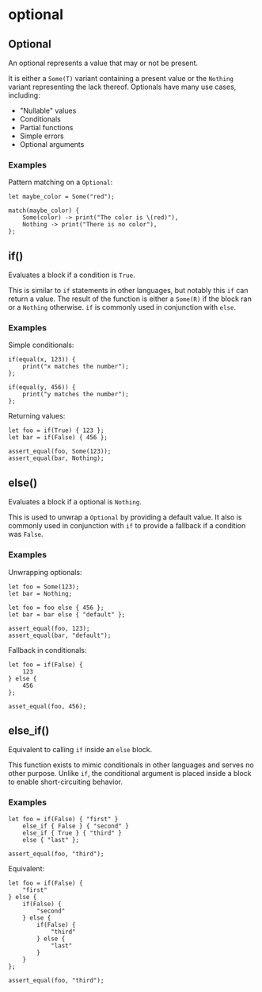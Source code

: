 # optional

## Optional

An optional represents a value that may or not be present.

It is either a `Some(T)` variant containing a present value or the `Nothing` variant representing the lack thereof.
Optionals have many use cases, including:

- "Nullable" values
- Conditionals
- Partial functions
- Simple errors
- Optional arguments

### Examples

Pattern matching on a `Optional`:

```
let maybe_color = Some("red");

match(maybe_color) {
    Some(color) -> print("The color is \(red)"),
    Nothing -> print("There is no color"),
};
```

## if()

Evaluates a block if a condition is `True`.

This is similar to `if` statements in other languages, but notably this `if` can return a value.
The result of the function is either a `Some(R)` if the block ran or a `Nothing` otherwise.
`if` is commonly used in conjunction with `else`.

### Examples

Simple conditionals:

```
if(equal(x, 123)) {
    print("x matches the number");
};

if(equal(y, 456)) {
    print("y matches the number");
};
```

Returning values:

```
let foo = if(True) { 123 };
let bar = if(False) { 456 };

assert_equal(foo, Some(123));
assert_equal(bar, Nothing);
```

## else()

Evaluates a block if a optional is `Nothing`.

This is used to unwrap a `Optional` by providing a default value.
It also is commonly used in conjunction with `if` to provide a fallback if a condition was `False`.

### Examples

Unwrapping optionals:

```
let foo = Some(123);
let bar = Nothing;

let foo = foo else { 456 };
let bar = bar else { "default" };

assert_equal(foo, 123);
assert_equal(bar, "default");
```

Fallback in conditionals:

```
let foo = if(False) {
    123
} else {
    456
};

asset_equal(foo, 456);
```

## else_if()

Equivalent to calling `if` inside an `else` block.

This function exists to mimic conditionals in other languages and serves no other purpose.
Unlike `if`, the conditional argument is placed inside a block to enable short-circuiting behavior.

### Examples

```
let foo = if(False) { "first" }
    else_if { False } { "second" }
    else_if { True } { "third" }
    else { "last" };

assert_equal(foo, "third");
```

Equivalent:

```
let foo = if(False) {
    "first"
} else {
    if(False) {
        "second"
    } else {
        if(False) {
            "third"
        } else {
            "last"
        }
    }
};

assert_equal(foo, "third");
```
